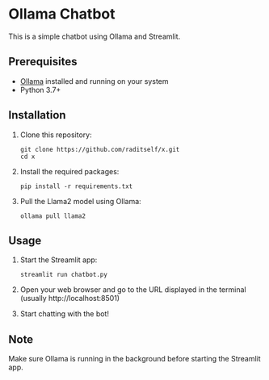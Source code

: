 # Ollama Chatbot

This is a simple chatbot using Ollama and Streamlit.

## Prerequisites

- [Ollama](https://ollama.ai/download) installed and running on your system
- Python 3.7+

## Installation

1. Clone this repository:
   ```
   git clone https://github.com/raditself/x.git
   cd x
   ```

2. Install the required packages:
   ```
   pip install -r requirements.txt
   ```

3. Pull the Llama2 model using Ollama:
   ```
   ollama pull llama2
   ```

## Usage

1. Start the Streamlit app:
   ```
   streamlit run chatbot.py
   ```

2. Open your web browser and go to the URL displayed in the terminal (usually http://localhost:8501)

3. Start chatting with the bot!

## Note

Make sure Ollama is running in the background before starting the Streamlit app.
